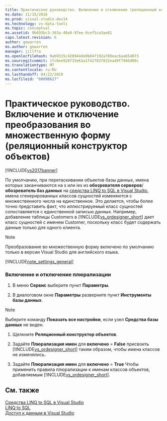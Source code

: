 ```yaml
---
title: Практическое руководство. Включение и отключение (реляционный конструктор объектов) плюрализации | Документация Майкрософт
ms.date: 11/15/2016
ms.prod: visual-studio-dev14
ms.technology: vs-data-tools
ms.topic: conceptual
ms.assetid: 9b693bc3-303a-40a9-97ee-9cef5ca3ae81
caps.latest.revision: 6
author: gewarren
ms.author: gewarren
manager: jillfra
ms.openlocfilehash: 9ab9315c428944de0b047192a789eac6aa654073
ms.sourcegitcommit: 1fc6ee928733e61a1f42782f832ead9f7946d00c
ms.translationtype: MT
ms.contentlocale: ru-RU
ms.lasthandoff: 04/22/2019
ms.locfileid: "60098627"
---
```

# <a name="how-to-turn-pluralization-on-and-off-or-designer"></a>Практическое руководство. Включение и отключение преобразования во множественную форму (реляционный конструктор объектов)
[!INCLUDE[vs2017banner](../includes/vs2017banner.md)]

По умолчанию, при перетаскивании объектов базы данных, имена которых заканчиваются на s или ies из **обозревателя серверов**/**обозреватель баз данных** на [средства LINQ to SQL в Visual Studio](../data-tools/linq-to-sql-tools-in-visual-studio2.md), имена сгенерированных классов сущностей изменяются с множественного числа на единственное. Это делается, чтобы более точно представить факт, что иллюстрируемый класс сущностей сопоставляется с единственной записью данных. Например, добавление таблицы Customers в [!INCLUDE[vs_ordesigner_short](../includes/vs-ordesigner-short-md.md)] дает класс сущностей с именем Customer, поскольку класс будет содержать данные только для одного клиента.  
  
> [!NOTE]
>  Преобразование во множественную форму включено по умолчанию только в версии Visual Studio для английского языка.  
  
 [!INCLUDE[note_settings_general](../includes/note-settings-general-md.md)]  
  
### <a name="to-turn-pluralization-on-and-off"></a>Включение и отключение плюрализации  
  
1. В меню **Сервис** выберите пункт **Параметры**.  
  
2. В диалоговом окне **Параметры** разверните пункт **Инструменты базы данных**.  
  
> [!NOTE]
>  Выберите команду **Показать все настройки**, если узел **Средства базы данных** не виден.  
  
1. Щелкните **Реляционный конструктор объектов**.  
  
2. Задайте **Плюрализация имен** для **включено** = **False** присвоить [!INCLUDE[vs_ordesigner_short](../includes/vs-ordesigner-short-md.md)] таким образом, чтобы имена классов не изменялись.  
  
3. Задайте **Плюрализация имен** для **включено** = **True** Чтобы применить правила плюрализации к именам классов объектов, добавляемым [!INCLUDE[vs_ordesigner_short](../includes/vs-ordesigner-short-md.md)].  
  
## <a name="see-also"></a>См. также  
 [Средства LINQ to SQL в Visual Studio](../data-tools/linq-to-sql-tools-in-visual-studio2.md)   
 [LINQ to SQL](http://msdn.microsoft.com/library/73d13345-eece-471a-af40-4cc7a2f11655)   
 [Доступ к данным в Visual Studio](../data-tools/accessing-data-in-visual-studio.md)
